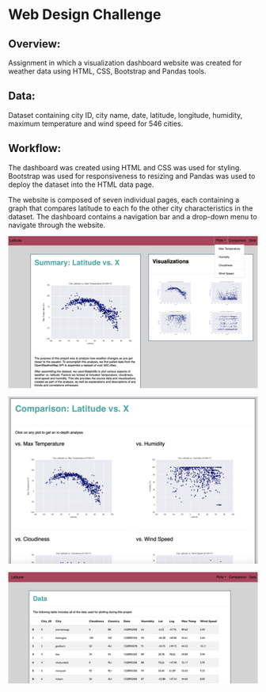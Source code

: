 # Web Design Challenge

## Overview:
Assignment in which a visualization dashboard website was created for weather data using HTML, CSS, Bootstrap and Pandas tools.

## Data:
Dataset containing city ID, city name, date, latitude, longitude, humidity, maximum temperature and wind speed for 546 cities.

## Workflow:

The dashboard was created using HTML and CSS was used for styling. Bootstrap was used for responsiveness to resizing and Pandas was used to deploy the dataset into the HTML data page.

The website is composed of seven individual pages, each containing a graph that compares latitude to each fo the other city characteristics in the dataset. The dashboard contains a navigation bar and a drop-down menu to navigate through the website. 

![Image description](images/WebMain.png)

![Image description](images/WebComparison.png)

![Image description](images/WebData.png)